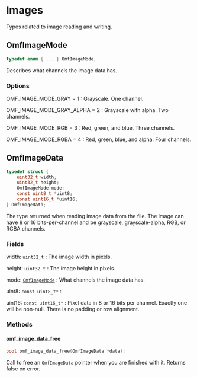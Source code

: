 # Images

Types related to image reading and writing.


## OmfImageMode

```c
typedef enum { ... } OmfImageMode;
```

Describes what channels the image data has.

### Options

OMF_IMAGE_MODE_GRAY = 1
: Grayscale. One channel.

OMF_IMAGE_MODE_GRAY_ALPHA = 2
: Grayscale with alpha. Two channels.

OMF_IMAGE_MODE_RGB = 3
: Red, green, and blue. Three channels.

OMF_IMAGE_MODE_RGBA = 4
: Red, green, blue, and alpha. Four channels.


## OmfImageData

```c
typedef struct {
    uint32_t width;
    uint32_t height;
    OmfImageMode mode;
    const uint8_t *uint8;
    const uint16_t *uint16;
} OmfImageData;
```

The type returned when reading image data from the file.
The image can have 8 or 16 bits-per-channel and be grayscale, grayscale-alpha, RGB, or RGBA channels.

### Fields

width: `uint32_t`
: The image width in pixels.

height: `uint32_t`
: The image height in pixels.

mode: [`OmfImageMode`](#OmfImageMode)
: What channels the image data has.

uint8: `const uint8_t*`
: 

uint16: `const uint16_t*`
: Pixel data in 8 or 16 bits per channel.
Exactly one will be non-null.
There is no padding or row alignment.

### Methods

#### omf_image_data_free

```c
bool omf_image_data_free(OmfImageData *data);
```

Call to free an `OmfImageData` pointer when you are finished with it. Returns false on error.
